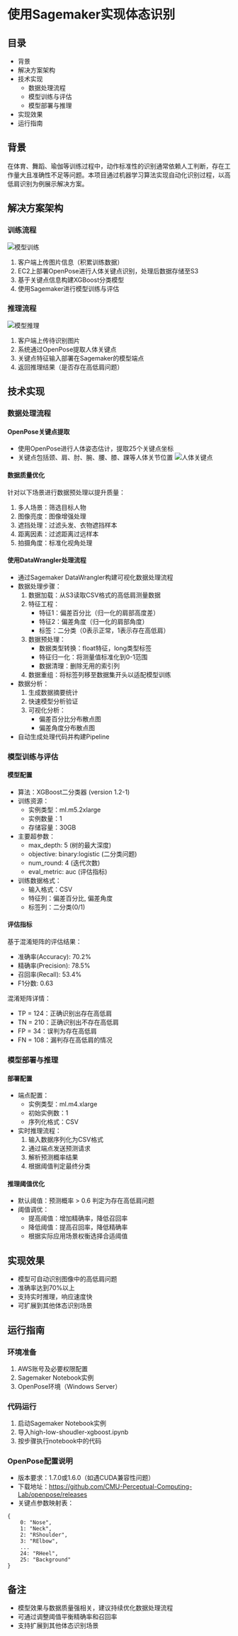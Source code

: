 # 使用Sagemaker实现体态识别

## 目录
* 背景
* 解决方案架构
* 技术实现
  * 数据处理流程
  * 模型训练与评估
  * 模型部署与推理
* 实现效果
* 运行指南

## 背景
在体育、舞蹈、瑜伽等训练过程中，动作标准性的识别通常依赖人工判断，存在工作量大且准确性不足等问题。本项目通过机器学习算法实现自动化识别过程，以高低肩识别为例展示解决方案。

## 解决方案架构

### 训练流程
![模型训练](./train.png "模型训练")
1. 客户端上传图片信息（积累训练数据）
2. EC2上部署OpenPose进行人体关键点识别，处理后数据存储至S3
3. 基于关键点信息构建XGBoost分类模型
4. 使用Sagemaker进行模型训练与评估

### 推理流程
![模型推理](./predict.png "模型推理")
1. 客户端上传待识别图片
2. 系统通过OpenPose提取人体关键点
3. 关键点特征输入部署在Sagemaker的模型端点
4. 返回推理结果（是否存在高低肩问题）

## 技术实现

### 数据处理流程

#### OpenPose关键点提取
* 使用OpenPose进行人体姿态估计，提取25个关键点坐标
* 关键点包括颈、肩、肘、腕、腰、膝、踝等人体关节位置
![人体关键点](./pose.png "人体关键点")

#### 数据质量优化
针对以下场景进行数据预处理以提升质量：
1. 多人场景：筛选目标人物
2. 图像亮度：图像增强处理
3. 遮挡处理：过滤头发、衣物遮挡样本
4. 距离因素：过滤距离过远样本
5. 拍摄角度：标准化视角处理

#### 使用DataWrangler处理流程
* 通过Sagemaker DataWrangler构建可视化数据处理流程
* 数据处理步骤：
  1. 数据加载：从S3读取CSV格式的高低肩测量数据
  2. 特征工程：
     - 特征1：偏差百分比（归一化的肩部高度差）
     - 特征2：偏差角度（归一化的肩部角度）
     - 标签：二分类（0表示正常，1表示存在高低肩）
  3. 数据预处理：
     - 数据类型转换：float特征，long类型标签
     - 特征归一化：将测量值标准化到0-1范围
     - 数据清理：删除无用的索引列
  4. 数据重组：将标签列移至数据集开头以适配模型训练
* 数据分析：
  1. 生成数据摘要统计
  2. 快速模型分析验证
  3. 可视化分析：
     - 偏差百分比分布散点图
     - 偏差角度分布散点图
* 自动生成处理代码并构建Pipeline

### 模型训练与评估

#### 模型配置
* 算法：XGBoost二分类器 (version 1.2-1)
* 训练资源：
  - 实例类型：ml.m5.2xlarge
  - 实例数量：1
  - 存储容量：30GB
* 主要超参数：
  - max_depth: 5 (树的最大深度)
  - objective: binary:logistic (二分类问题)
  - num_round: 4 (迭代次数)
  - eval_metric: auc (评估指标)
* 训练数据格式：
  - 输入格式：CSV
  - 特征列：偏差百分比, 偏差角度
  - 标签列：二分类(0/1)

#### 评估指标
基于混淆矩阵的评估结果：
* 准确率(Accuracy): 70.2%
* 精确率(Precision): 78.5%
* 召回率(Recall): 53.4%
* F1分数: 0.63

混淆矩阵详情：
* TP = 124：正确识别出存在高低肩
* TN = 210：正确识别出不存在高低肩
* FP = 34：误判为存在高低肩
* FN = 108：漏判存在高低肩的情况

### 模型部署与推理

#### 部署配置
* 端点配置：
  - 实例类型：ml.m4.xlarge
  - 初始实例数：1
  - 序列化格式：CSV
* 实时推理流程：
  1. 输入数据序列化为CSV格式
  2. 通过端点发送预测请求
  3. 解析预测概率结果
  4. 根据阈值判定最终分类

#### 推理阈值优化
* 默认阈值：预测概率 > 0.6 判定为存在高低肩问题
* 阈值调优：
  - 提高阈值：增加精确率，降低召回率
  - 降低阈值：提高召回率，降低精确率
  - 根据实际应用场景权衡选择合适阈值

## 实现效果
* 模型可自动识别图像中的高低肩问题
* 准确率达到70%以上
* 支持实时推理，响应速度快
* 可扩展到其他体态识别场景

## 运行指南

### 环境准备
1. AWS账号及必要权限配置
2. Sagemaker Notebook实例
3. OpenPose环境（Windows Server）

### 代码运行
1. 启动Sagemaker Notebook实例
2. 导入high-low-shoudler-xgboost.ipynb
3. 按步骤执行notebook中的代码

### OpenPose配置说明
* 版本要求：1.7.0或1.6.0（如遇CUDA兼容性问题）
* 下载地址：https://github.com/CMU-Perceptual-Computing-Lab/openpose/releases
* 关键点参数映射表：
```
{
    0: "Nose",
    1: "Neck",
    2: "RShoulder",
    3: "RElbow",
    ...
    24: "RHeel",
    25: "Background"
}
```

## 备注
* 模型效果与数据质量强相关，建议持续优化数据处理流程
* 可通过调整阈值平衡精确率和召回率
* 支持扩展到其他体态识别场景
